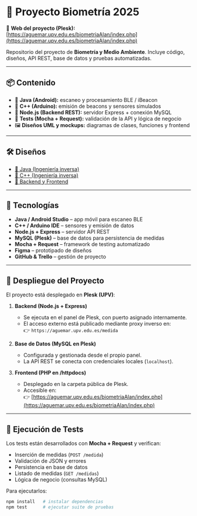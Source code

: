 # 🌱 Proyecto Biometría 2025  

🔗 **Web del proyecto (Plesk):** [https://aguemar.upv.edu.es/biometriaAlan/index.php](https://aguemar.upv.edu.es/biometriaAlan/index.php)  

Repositorio del proyecto de **Biometría y Medio Ambiente**. Incluye código, diseños, API REST, base de datos y pruebas automatizadas.  

---

## 📦 Contenido  

- 📂 **Java (Android):** escaneo y procesamiento BLE / iBeacon  
- 📂 **C++ (Arduino):** emisión de beacons y sensores simulados  
- 📂 **Node.js (Backend REST):** servidor Express + conexión MySQL  
- 📂 **Tests (Mocha + Request):** validación de la API y lógica de negocio  
- 🖼️ **Diseños UML y mockups:** diagramas de clases, funciones y frontend  

---

## 🛠️ Diseños  

- [🎨 Java (Ingeniería inversa)](https://www.figma.com/board/5gclkZaVUzniiwrtNu5U6k/Ingenier%C3%ADa-Inversa-Java--Dise%C3%B1o-?node-id=0-1&t=2sPA1xDThr6iYJ2P-1)  
- [🎨 C++ (Ingeniería inversa)](https://www.figma.com/board/M5GoSHtcgihRU9eOloRw9p/Ingenier%C3%ADa-Inversa-C----Dise%C3%B1o-?node-id=0-1&t=fQN68Fkj8KLjSxMq-1)  
- [🎨 Backend y Frontend](https://www.figma.com/board/OhXGiBzKXEmR9dCqy3RwvB/Dise%C3%B1o-Backend-y-Frontend?node-id=0-1&t=462ogik28GMpr2IN-1)  

---

## 🚀 Tecnologías  

- **Java / Android Studio** – app móvil para escaneo BLE  
- **C++ / Arduino IDE** – sensores y emisión de datos  
- **Node.js + Express** – servidor API REST  
- **MySQL (Plesk)** – base de datos para persistencia de medidas  
- **Mocha + Request** – framework de testing automatizado  
- **Figma** – prototipado de diseños  
- **GitHub & Trello** – gestión de proyecto  

---

## 🚀 Despliegue del Proyecto

El proyecto está desplegado en **Plesk (UPV)**:

1. **Backend (Node.js + Express)**  
   - Se ejecuta en el panel de Plesk, con puerto asignado internamente.  
   - El acceso externo está publicado mediante proxy inverso en:  
     👉 `https://aguemar.upv.edu.es/medida`

2. **Base de Datos (MySQL en Plesk)**  
   - Configurada y gestionada desde el propio panel.  
   - La API REST se conecta con credenciales locales (`localhost`).  

3. **Frontend (PHP en /httpdocs)**  
   - Desplegado en la carpeta pública de Plesk.  
   - Accesible en:  
     👉 [https://aguemar.upv.edu.es/biometriaAlan/index.php](https://aguemar.upv.edu.es/biometriaAlan/index.php)

---

## 🧪 Ejecución de Tests

Los tests están desarrollados con **Mocha + Request** y verifican:

- Inserción de medidas (`POST /medida`)  
- Validación de JSON y errores  
- Persistencia en base de datos  
- Listado de medidas (`GET /medidas`)  
- Lógica de negocio (consultas MySQL)  

Para ejecutarlos:

```bash
npm install   # instalar dependencias
npm test      # ejecutar suite de pruebas

